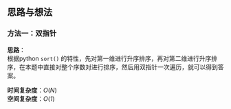 ## 思路与想法
### 方法一：双指针
**思路**：  
根据python `sort()` 的特性，先对第一维进行升序排序，再对第二维进行升序排序，在本题中直接对整个序数对进行排序，然后用双指针一次遍历，就可以得到答案。


**时间复杂度**：*O*(*N*)  
**空间复杂度**：*O*(*1*)

